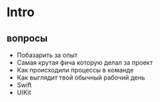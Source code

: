 # Intro

## вопросы
- Побазарить за опыт
- Самая крутая фича которую делал за проект
- Как происходили процессы в команде
- Как выглядит твой обычный рабочий день
- Swift
- UIKit
